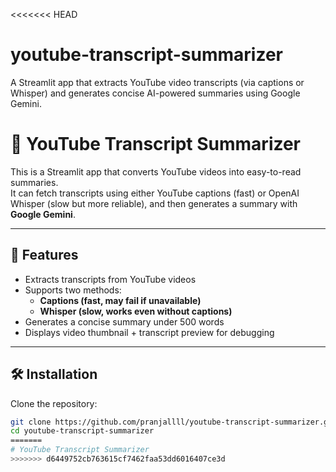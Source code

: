 <<<<<<< HEAD
# youtube-transcript-summarizer
A Streamlit app that extracts YouTube video transcripts (via captions or Whisper) and generates concise AI-powered summaries using Google Gemini.
# 🎥 YouTube Transcript Summarizer

This is a Streamlit app that converts YouTube videos into easy-to-read summaries.  
It can fetch transcripts using either YouTube captions (fast) or OpenAI Whisper (slow but more reliable), and then generates a summary with **Google Gemini**.

---

## 🚀 Features
- Extracts transcripts from YouTube videos  
- Supports two methods:
  - **Captions (fast, may fail if unavailable)**
  - **Whisper (slow, works even without captions)**
- Generates a concise summary under 500 words  
- Displays video thumbnail + transcript preview for debugging  

---

## 🛠️ Installation

Clone the repository:
```bash
git clone https://github.com/pranjallll/youtube-transcript-summarizer.git
cd youtube-transcript-summarizer
=======
# YouTube Transcript Summarizer
>>>>>>> d6449752cb763615cf7462faa53dd6016407ce3d
